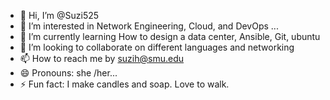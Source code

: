 - 👋 Hi, I’m @Suzi525
- 👀 I’m interested in Network Engineering, Cloud, and DevOps ...
- 🌱 I’m currently learning How to design a data center, Ansible, Git, ubuntu
- 💞️ I’m looking to collaborate on different languages and networking
- 📫 How to reach me by suzih@smu.edu
- 😄 Pronouns: she /her...
- ⚡ Fun fact: I make candles and soap.  Love to walk.

<!---
Suzi525/Suzi525 is a ✨ special ✨ repository because its `README.md` (this file) appears on your GitHub profile.
You can click the Preview link to take a look at your changes.
--->
